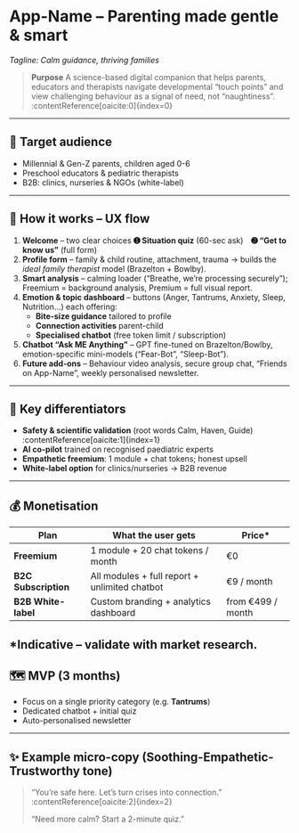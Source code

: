 # **App-Name** – Parenting made gentle & smart
*Tagline: Calm guidance, thriving families*
> **Purpose**
> A science-based digital companion that helps parents, educators and therapists navigate developmental “touch points” and view challenging behaviour as a signal of need, not “naughtiness”. :contentReference[oaicite:0]{index=0}
---
## :dart: Target audience
- Millennial & Gen-Z parents, children aged 0-6
- Preschool educators & pediatric therapists
- B2B: clinics, nurseries & NGOs (white-label)
---
## :jigsaw: How it works – UX flow
1. **Welcome** – two clear choices
   **➊ Situation quiz** (60-sec ask) **➋ “Get to know us”** (full form)
2. **Profile form** – family & child routine, attachment, trauma → builds the *ideal family therapist* model (Brazelton + Bowlby).
3. **Smart analysis** – calming loader (“Breathe, we’re processing securely”); Freemium = background analysis, Premium = full visual report.
4. **Emotion & topic dashboard** – buttons (Anger, Tantrums, Anxiety, Sleep, Nutrition…) each offering:
   - **Bite-size guidance** tailored to profile
   - **Connection activities** parent-child
   - **Specialised chatbot** (free token limit / subscription)
5. **Chatbot “Ask ME Anything”** – GPT fine-tuned on Brazelton/Bowlby, emotion-specific mini-models (“Fear-Bot”, “Sleep-Bot”).
6. **Future add-ons** – Behaviour video analysis, secure group chat, “Friends on App-Name”, weekly personalised newsletter.
---
## :gem: Key differentiators
- **Safety & scientific validation** (root words Calm, Haven, Guide) :contentReference[oaicite:1]{index=1}
- **AI co-pilot** trained on recognised paediatric experts
- **Empathetic freemium**: 1 module + chat tokens; honest upsell
- **White-label option** for clinics/nurseries → B2B revenue
---
## :moneybag: Monetisation
| Plan | What the user gets | Price* |
|------|--------------------|--------|
| **Freemium** | 1 module + 20 chat tokens / month | €0 |
| **B2C Subscription** | All modules + full report + unlimited chatbot | €9 / month |
| **B2B White-label** | Custom branding + analytics dashboard | from €499 / month |
\*Indicative – validate with market research.
---
## :world_map: MVP (3 months)
- Focus on a single priority category (e.g. **Tantrums**)
- Dedicated chatbot + initial quiz
- Auto-personalised newsletter
---
## :sparkles: Example micro-copy (Soothing-Empathetic-Trustworthy tone)
> “You’re safe here. Let’s turn crises into connection.” :contentReference[oaicite:2]{index=2}
>
> “Need more calm? Start a 2-minute quiz.”
